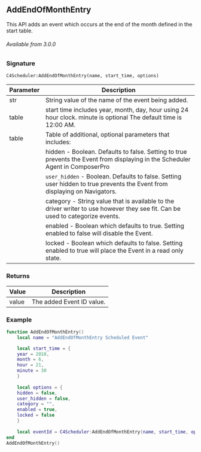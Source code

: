 ## AddEndOfMonthEntry

This API adds an event which occurs at the end of the month defined in the start table.

###### Available from 3.0.0


### Signature

`C4Scheduler:AddEndOfMonthEntry(name, start_time, options)`


| Parameter | Description |
| --- | --- |
| str | String value of the name of the event being added. |
| table | start time includes year, month, day, hour using 24 hour clock. minute is optional  The default time is 12:00 AM. | 
| table | Table of additional, optional parameters that includes: |
| | hidden - Boolean. Defaults to false. Setting to true prevents the Event from displaying in the Scheduler Agent in ComposerPro |
| | `user_hidden` - Boolean. Defaults to false. Setting user hidden to true prevents the Event from displaying on Navigators. |
| | category - String value that is available to the driver writer to use however they see fit. Can be used to categorize events. |
| | enabled - Boolean which defaults to true. Setting enabled to false will disable the Event. |
| | locked - Boolean which defaults to false. Setting enabled to true will place the Event in a read only state. |

### Returns

| Value | Description |
| --- | --- |
| value | The added Event ID value. |


### Example

```lua
function AddEndOfMonthEntry()
	local name = "AddEndOfMonthEntry Scheduled Event"

	local start_time = {
	year = 2018,
	month = 6,
	hour = 21,
	minute = 30
	}
	
	local options = {
	hidden = false,
	user_hidden = false,
	category = "",
	enabled = true,
	locked = false
	}
	
	local eventId = C4Scheduler:AddEndOfMonthEntry(name, start_time, options)
end
AddEndOfMonthEntry()
```


